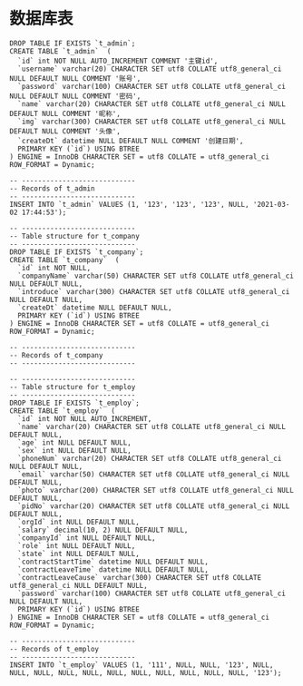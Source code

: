 # 数据库表

	DROP TABLE IF EXISTS `t_admin`;
	CREATE TABLE `t_admin`  (
	  `id` int NOT NULL AUTO_INCREMENT COMMENT '主键id',
	  `username` varchar(20) CHARACTER SET utf8 COLLATE utf8_general_ci NULL DEFAULT NULL COMMENT '账号',
	  `password` varchar(100) CHARACTER SET utf8 COLLATE utf8_general_ci NULL DEFAULT NULL COMMENT '密码',
	  `name` varchar(20) CHARACTER SET utf8 COLLATE utf8_general_ci NULL DEFAULT NULL COMMENT '昵称',
	  `img` varchar(300) CHARACTER SET utf8 COLLATE utf8_general_ci NULL DEFAULT NULL COMMENT '头像',
	  `createDt` datetime NULL DEFAULT NULL COMMENT '创建日期',
	  PRIMARY KEY (`id`) USING BTREE
	) ENGINE = InnoDB CHARACTER SET = utf8 COLLATE = utf8_general_ci ROW_FORMAT = Dynamic;
	
	-- ----------------------------
	-- Records of t_admin
	-- ----------------------------
	INSERT INTO `t_admin` VALUES (1, '123', '123', '123', NULL, '2021-03-02 17:44:53');
	
	-- ----------------------------
	-- Table structure for t_company
	-- ----------------------------
	DROP TABLE IF EXISTS `t_company`;
	CREATE TABLE `t_company`  (
	  `id` int NOT NULL,
	  `companyName` varchar(50) CHARACTER SET utf8 COLLATE utf8_general_ci NULL DEFAULT NULL,
	  `introduce` varchar(300) CHARACTER SET utf8 COLLATE utf8_general_ci NULL DEFAULT NULL,
	  `createDt` datetime NULL DEFAULT NULL,
	  PRIMARY KEY (`id`) USING BTREE
	) ENGINE = InnoDB CHARACTER SET = utf8 COLLATE = utf8_general_ci ROW_FORMAT = Dynamic;
	
	-- ----------------------------
	-- Records of t_company
	-- ----------------------------
	
	-- ----------------------------
	-- Table structure for t_employ
	-- ----------------------------
	DROP TABLE IF EXISTS `t_employ`;
	CREATE TABLE `t_employ`  (
	  `id` int NOT NULL AUTO_INCREMENT,
	  `name` varchar(20) CHARACTER SET utf8 COLLATE utf8_general_ci NULL DEFAULT NULL,
	  `age` int NULL DEFAULT NULL,
	  `sex` int NULL DEFAULT NULL,
	  `phoneNum` varchar(20) CHARACTER SET utf8 COLLATE utf8_general_ci NULL DEFAULT NULL,
	  `email` varchar(50) CHARACTER SET utf8 COLLATE utf8_general_ci NULL DEFAULT NULL,
	  `photo` varchar(200) CHARACTER SET utf8 COLLATE utf8_general_ci NULL DEFAULT NULL,
	  `pidNo` varchar(20) CHARACTER SET utf8 COLLATE utf8_general_ci NULL DEFAULT NULL,
	  `orgId` int NULL DEFAULT NULL,
	  `salary` decimal(10, 2) NULL DEFAULT NULL,
	  `companyId` int NULL DEFAULT NULL,
	  `role` int NULL DEFAULT NULL,
	  `state` int NULL DEFAULT NULL,
	  `contractStartTime` datetime NULL DEFAULT NULL,
	  `contractLeaveTime` datetime NULL DEFAULT NULL,
	  `contractLeaveCause` varchar(300) CHARACTER SET utf8 COLLATE utf8_general_ci NULL DEFAULT NULL,
	  `password` varchar(100) CHARACTER SET utf8 COLLATE utf8_general_ci NULL DEFAULT NULL,
	  PRIMARY KEY (`id`) USING BTREE
	) ENGINE = InnoDB CHARACTER SET = utf8 COLLATE = utf8_general_ci ROW_FORMAT = Dynamic;
	
	-- ----------------------------
	-- Records of t_employ
	-- ----------------------------
	INSERT INTO `t_employ` VALUES (1, '111', NULL, NULL, '123', NULL, NULL, NULL, NULL, NULL, NULL, NULL, NULL, NULL, NULL, NULL, '123');


